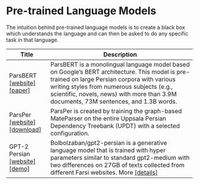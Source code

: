 # Pre-trained Language Models

The intuition behind pre-trained language models is to create a black box which understands the language and can then be asked to do any specific task in that language.

| Title | Description |
| ----- | ----------- |
| ParsBERT<br>[[website]](https://github.com/hooshvare/parsbert) [[paper]](https://arxiv.org/abs/2005.12515) | ParsBERT is a monolingual language model based on Google’s BERT architecture. This model is pre-trained on large Persian corpora with various writing styles from numerous subjects (e.g., scientific, novels, news) with more than 3.9M documents, 73M sentences, and 1.3B words. |
| ParsPer<br>[[website]](https://sites.google.com/site/mojganserajicom/home/parsper) [[download]](https://sites.google.com/site/mojganserajicom/home/parsper/parsper-1/model_ParsPer.tar?attredirects=0&d=1) | ParsPer is created by training the graph-based MateParser on the entire Uppsala Persian Dependency Treebank (UPDT) with a selected configuration. |
|GPT-2 Persian<br>[[website]](https://huggingface.co/bolbolzaban/gpt2-persian) [[demo]](https://huggingface.co/bolbolzaban/gpt2-persian) | Bolbolzaban/gpt2-persian is a generative language model that is trained with hyper parameters similar to standard gpt2-medium with two differences on 27GB of texts collected from different Farsi websites. More [[details]](https://medium.com/@khashei/a-not-so-dangerous-ai-in-the-persian-language-39172a641c84) |
